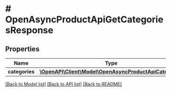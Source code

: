 # # OpenAsyncProductApiGetCategoriesResponse

## Properties

Name | Type | Description | Notes
------------ | ------------- | ------------- | -------------
**categories** | [**\OpenAPI\Client\Model\OpenAsyncProductApiCategory[]**](OpenAsyncProductApiCategory.md) |  | [optional]

[[Back to Model list]](../../README.md#models) [[Back to API list]](../../README.md#endpoints) [[Back to README]](../../README.md)
